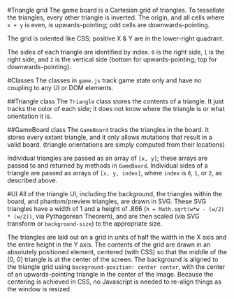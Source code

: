 ﻿#Triangle grid
The game board is a Cartesian grid of triangles.  To tessellate the triangles, every other triangle is inverted.  The origin, and all cells where  `x + y` is even, is upwards-pointing; odd cells are downwards-pointing.

The grid is oriented like CSS; positive X & Y are in the lower-right quadrant.

The sides of each triangle are identified by index.  `0` is the right side, `1` is the right side, and `2` is the vertical side (bottom for upwards-pointing; top for downwards-pointing).

#Classes
The classes in `game.js` track game state only and have no coupling to any UI or DOM elements.

##Triangle class
The `Triangle` class stores the contents of a triangle.  It just tracks the color of each side; it does not know where the triangle is or what orientation it is.

##GameBoard class
The `GameBoard` tracks the triangles in the board.  It stores every extant triangle, and it only allows mutations that result in a valid board.  (triangle orientations are simply computed from their locations)

Individual triangles are passed as an array of `[x, y]`; these arrays are passed to and returned by methods in `GameBoard`.  Individual sides of a triangle are passed as arrays of `[x, y, index]`, where `index` is `0`, `1`, or `2`, as described above.

#UI
All of the triangle UI, including the background, the triangles within the board, and phantom/preview triangles, are drawn in SVG.  These SVG triangles have a width of 1 and a height of .866 (`h = Math.sqrt(w*w - (w/2) * (w/2))`, via Pythagorean Theorem), and are then scaled (via SVG transform or `background-size`) to the appropriate size.

The triangles are laid out on a grid in units of half the width in the X axis and the entire height in the Y axis.  The contents of the grid are drawn in an absolutely positioned element, centered (with CSS) so that the middle of the [0, 0] triangle is at the center of the screen.
The background is aligned to the triangle grid using `background-position: center center`, with the center of an upwards-pointing triangle in the center of the image.
Because the centering is achieved in CSS, no Javascript is needed to re-align things as the window is resized.